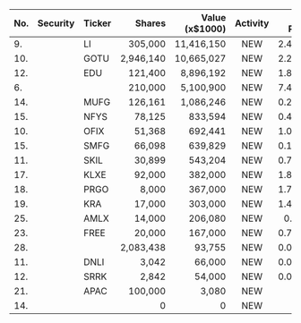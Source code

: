 No. | Security | Ticker | Shares | Value (x$1000) | Activity | % Port
|--- | --- | --- | ---:| ---:|:---:| ---:|
 9.||LI</a>|305,000|11,416,150|NEW|2.43%|<a href=rel="bookmark"></a>
10.||GOTU</a>|2,946,140|10,665,027|NEW|2.27%|<a href=rel="bookmark"></a>
12.||EDU</a>|121,400|8,896,192|NEW|1.89%|<a href=rel="bookmark"></a>
6.|||210,000|5,100,900|NEW|7.44%|rel="bookmark"></a>
14.||MUFG</a>|126,161|1,086,246|NEW|0.23%|<a href=rel="bookmark"></a>
15.||NFYS</a>|78,125|833,594|NEW|0.41%|<a href=rel="bookmark"></a>
10.||OFIX</a>|51,368|692,441|NEW|1.01%|<a href=rel="bookmark"></a>
15.||SMFG</a>|66,098|639,829|NEW|0.13%|<a href=rel="bookmark"></a>
11.||SKIL</a>|30,899|543,204|NEW|0.79%|<a href=rel="bookmark"></a>
17.||KLXE</a>|92,000|382,000|NEW|1.81%|<a href=rel="bookmark"></a>
18.||PRGO</a>|8,000|367,000|NEW|1.74%|<a href=rel="bookmark"></a>
19.||KRA</a>|17,000|303,000|NEW|1.44%|<a href=rel="bookmark"></a>
25.||AMLX</a>|14,000|206,080|NEW|0.1%|<a href=rel="bookmark"></a>
23.||FREE</a>|20,000|167,000|NEW|0.79%|<a href=rel="bookmark"></a>
28.|||2,083,438|93,755|NEW|0.04%|rel="bookmark"></a>
11.||DNLI</a>|3,042|66,000|NEW|0.06%|<a href=rel="bookmark"></a>
12.||SRRK</a>|2,842|54,000|NEW|0.04%|<a href=rel="bookmark"></a>
21.||APAC</a>|100,000|3,080|NEW|0%|<a href=rel="bookmark"></a>
14.|||0|0|NEW|0%|rel="bookmark"></a>
